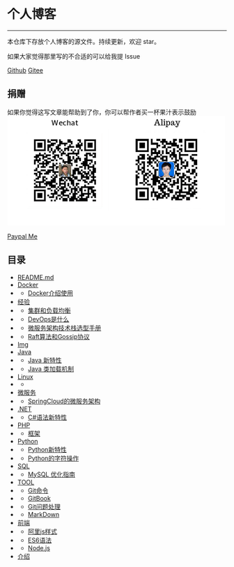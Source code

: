 # 个人博客
---
本仓库下存放个人博客的源文件。持续更新，欢迎 star。

如果大家觉得那里写的不合适的可以给我提 Issue

[Github](https://github.com/burningmyself)
[Gitee](https://gitee.com/yangfubing)

## 捐赠
如果你觉得这写文章能帮助到了你，你可以帮作者买一杯果汁表示鼓励
![pay](docs/img/pay.png)

[Paypal Me](https://paypal.me/yangfubing)

## 目录

* [README.md](README.md)
* [Docker]()
* * [Docker介绍使用](docs/docker/docker.md)
* [经验]()
* * [集群和负载均衡](docs/exp/cl.md)
* * [DevOps是什么](docs/exp/devops.md)  
* * [微服务架构技术栈选型手册](docs/exp/micro-service.md)  
* * [Raft算法和Gossip协议](docs/exp/raft-gossip.md) 
* [Img]()
* [Java]()
* * [Java 新特性](docs/java/feature.md) 
* * [Java 类加载机制](docs/java/load-class.md) 
* [Linux]()
* * [](docs/linux/often.md) 
* [微服务]()
* * [SpringCloud的微服务架构](docs/micro/spring-cloud.md) 
* [.NET]()
* * [C#语法新特性](docs/net/c_sharp.md) 
* [PHP]()
* * [框架](docs/php/kj.md)
* [Python]()
* * [Python新特性](docs/python/feature.md)
* * [Python的字符操作](docs/python/str_joint.md) 
* [SQL]()
* * [MySQL 优化指南](docs/sql/mysql_yh.md)
* [TOOL]()
* * [Git命令](docs/tool/git.md)
* * [GitBook](docs/tool/gitbook.md)
* * [Git问题处理](docs/web/gitquestion.md)
* * [MarkDown](docs/tool/markdown.md)
* [前端]()
* * [阿里js样式](docs/web/ali_js_style.md)
* * [ES6语法](docs/web/es6.md)
* * [Node.js](docs/web/node.js.md)
* [介绍](docs/index.md)




